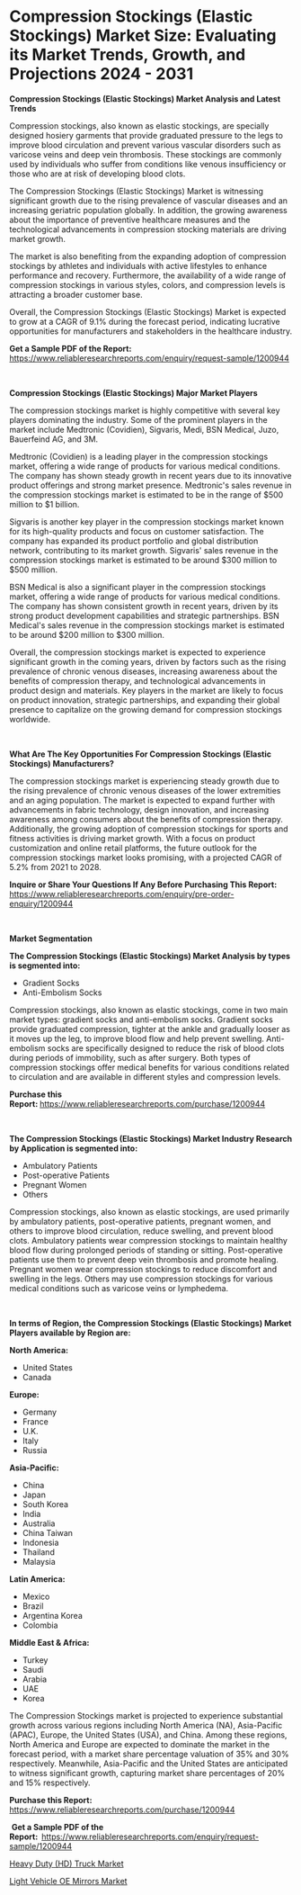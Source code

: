 <p><h1>Compression Stockings (Elastic Stockings) Market Size: Evaluating its Market Trends, Growth, and Projections 2024 - 2031</h1></p><p><strong>Compression Stockings (Elastic Stockings) Market Analysis and Latest Trends</strong></p>
<p><p>Compression stockings, also known as elastic stockings, are specially designed hosiery garments that provide graduated pressure to the legs to improve blood circulation and prevent various vascular disorders such as varicose veins and deep vein thrombosis. These stockings are commonly used by individuals who suffer from conditions like venous insufficiency or those who are at risk of developing blood clots.</p><p>The Compression Stockings (Elastic Stockings) Market is witnessing significant growth due to the rising prevalence of vascular diseases and an increasing geriatric population globally. In addition, the growing awareness about the importance of preventive healthcare measures and the technological advancements in compression stocking materials are driving market growth.</p><p>The market is also benefiting from the expanding adoption of compression stockings by athletes and individuals with active lifestyles to enhance performance and recovery. Furthermore, the availability of a wide range of compression stockings in various styles, colors, and compression levels is attracting a broader customer base.</p><p>Overall, the Compression Stockings (Elastic Stockings) Market is expected to grow at a CAGR of 9.1% during the forecast period, indicating lucrative opportunities for manufacturers and stakeholders in the healthcare industry.</p></p>
<p><strong>Get a Sample PDF of the Report:&nbsp;</strong> <a href="https://www.reliableresearchreports.com/enquiry/request-sample/1200944">https://www.reliableresearchreports.com/enquiry/request-sample/1200944</a></p>
<p>&nbsp;</p>
<p><strong>Compression Stockings (Elastic Stockings) Major Market Players</strong></p>
<p><p>The compression stockings market is highly competitive with several key players dominating the industry. Some of the prominent players in the market include Medtronic (Covidien), Sigvaris, Medi, BSN Medical, Juzo, Bauerfeind AG, and 3M.</p><p>Medtronic (Covidien) is a leading player in the compression stockings market, offering a wide range of products for various medical conditions. The company has shown steady growth in recent years due to its innovative product offerings and strong market presence. Medtronic's sales revenue in the compression stockings market is estimated to be in the range of $500 million to $1 billion.</p><p>Sigvaris is another key player in the compression stockings market known for its high-quality products and focus on customer satisfaction. The company has expanded its product portfolio and global distribution network, contributing to its market growth. Sigvaris' sales revenue in the compression stockings market is estimated to be around $300 million to $500 million.</p><p>BSN Medical is also a significant player in the compression stockings market, offering a wide range of products for various medical conditions. The company has shown consistent growth in recent years, driven by its strong product development capabilities and strategic partnerships. BSN Medical's sales revenue in the compression stockings market is estimated to be around $200 million to $300 million.</p><p>Overall, the compression stockings market is expected to experience significant growth in the coming years, driven by factors such as the rising prevalence of chronic venous diseases, increasing awareness about the benefits of compression therapy, and technological advancements in product design and materials. Key players in the market are likely to focus on product innovation, strategic partnerships, and expanding their global presence to capitalize on the growing demand for compression stockings worldwide.</p></p>
<p>&nbsp;</p>
<p><strong>What Are The Key Opportunities For Compression Stockings (Elastic Stockings) Manufacturers?</strong></p>
<p><p>The compression stockings market is experiencing steady growth due to the rising prevalence of chronic venous diseases of the lower extremities and an aging population. The market is expected to expand further with advancements in fabric technology, design innovation, and increasing awareness among consumers about the benefits of compression therapy. Additionally, the growing adoption of compression stockings for sports and fitness activities is driving market growth. With a focus on product customization and online retail platforms, the future outlook for the compression stockings market looks promising, with a projected CAGR of 5.2% from 2021 to 2028.</p></p>
<p><strong>Inquire or Share Your Questions If Any Before Purchasing This Report:</strong> <a href="https://www.reliableresearchreports.com/enquiry/pre-order-enquiry/1200944">https://www.reliableresearchreports.com/enquiry/pre-order-enquiry/1200944</a></p>
<p>&nbsp;</p>
<p><strong>Market Segmentation</strong></p>
<p><strong>The Compression Stockings (Elastic Stockings) Market Analysis by types is segmented into:</strong></p>
<p><ul><li>Gradient Socks</li><li>Anti-Embolism Socks</li></ul></p>
<p><p>Compression stockings, also known as elastic stockings, come in two main market types: gradient socks and anti-embolism socks. Gradient socks provide graduated compression, tighter at the ankle and gradually looser as it moves up the leg, to improve blood flow and help prevent swelling. Anti-embolism socks are specifically designed to reduce the risk of blood clots during periods of immobility, such as after surgery. Both types of compression stockings offer medical benefits for various conditions related to circulation and are available in different styles and compression levels.</p></p>
<p><strong>Purchase this Report:&nbsp;</strong><a href="https://www.reliableresearchreports.com/purchase/1200944">https://www.reliableresearchreports.com/purchase/1200944</a></p>
<p>&nbsp;</p>
<p><strong>The Compression Stockings (Elastic Stockings) Market Industry Research by Application is segmented into:</strong></p>
<p><ul><li>Ambulatory Patients</li><li>Post-operative Patients</li><li>Pregnant Women</li><li>Others</li></ul></p>
<p><p>Compression stockings, also known as elastic stockings, are used primarily by ambulatory patients, post-operative patients, pregnant women, and others to improve blood circulation, reduce swelling, and prevent blood clots. Ambulatory patients wear compression stockings to maintain healthy blood flow during prolonged periods of standing or sitting. Post-operative patients use them to prevent deep vein thrombosis and promote healing. Pregnant women wear compression stockings to reduce discomfort and swelling in the legs. Others may use compression stockings for various medical conditions such as varicose veins or lymphedema.</p></p>
<p>&nbsp;</p>
<p><strong>In terms of Region, the Compression Stockings (Elastic Stockings) Market Players available by Region are:</strong></p>
<p>
    <p> <strong> North America: </strong>
        <ul>
            <li>United States</li>
            <li>Canada</li>
        </ul>
        </p> 
    <p> <strong> Europe: </strong>
        <ul>
            <li>Germany</li>
            <li>France</li>
            <li>U.K.</li>
            <li>Italy</li>
            <li>Russia</li>
        </ul>
        </p> 
    <p> <strong> Asia-Pacific: </strong>
        <ul>
            <li>China</li>
            <li>Japan</li>
            <li>South Korea</li>
            <li>India</li>
            <li>Australia</li>
            <li>China Taiwan</li>
            <li>Indonesia</li>
            <li>Thailand</li>
            <li>Malaysia</li>
        </ul>
        </p> 
    <p> <strong> Latin America: </strong>
        <ul>
            <li>Mexico</li>
            <li>Brazil</li>
            <li>Argentina Korea</li>
            <li>Colombia</li>
        </ul>
        </p> 
    <p> <strong> Middle East & Africa: </strong>
        <ul>
            <li>Turkey</li>
            <li>Saudi</li>
            <li>Arabia</li>
            <li>UAE</li>
            <li>Korea</li>
        </ul>
    </p>
    </p>
<p><p>The Compression Stockings market is projected to experience substantial growth across various regions including North America (NA), Asia-Pacific (APAC), Europe, the United States (USA), and China. Among these regions, North America and Europe are expected to dominate the market in the forecast period, with a market share percentage valuation of 35% and 30% respectively. Meanwhile, Asia-Pacific and the United States are anticipated to witness significant growth, capturing market share percentages of 20% and 15% respectively.</p></p>
<p><strong>Purchase this Report: </strong><a href="https://www.reliableresearchreports.com/purchase/1200944">https://www.reliableresearchreports.com/purchase/1200944</a></p>
<p>&nbsp;<strong>Get a Sample PDF of the Report:&nbsp;&nbsp;</strong><a href="https://www.reliableresearchreports.com/enquiry/request-sample/1200944">https://www.reliableresearchreports.com/enquiry/request-sample/1200944</a></p>
<p><strong></strong></p>
<p><p><a href="https://github.com/dimitrishawkinswaynenp91rgz/Market-Research-Report-List-1/blob/main/heavy-duty-hd-truck-market.md">Heavy Duty (HD) Truck Market</a></p><p><a href="https://github.com/danielneavesallisons03mba/Market-Research-Report-List-1/blob/main/light-vehicle-oe-mirrors-market.md">Light Vehicle OE Mirrors Market</a></p></p>